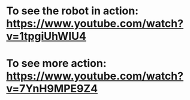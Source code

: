 # To see the robot in action: https://www.youtube.com/watch?v=1tpgiUhWIU4
# To see more action: https://www.youtube.com/watch?v=7YnH9MPE9Z4
